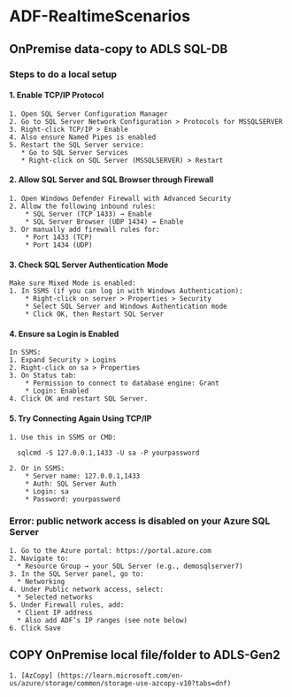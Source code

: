 # ADF-RealtimeScenarios

## OnPremise data-copy to ADLS SQL-DB
    
### Steps to do a local setup

#### 1. Enable TCP/IP Protocol

    1. Open SQL Server Configuration Manager
    2. Go to SQL Server Network Configuration > Protocols for MSSQLSERVER
    3. Right-click TCP/IP > Enable
    4. Also ensure Named Pipes is enabled
    5. Restart the SQL Server service:
       * Go to SQL Server Services
       * Right-click on SQL Server (MSSQLSERVER) > Restart

#### 2. Allow SQL Server and SQL Browser through Firewall

    1. Open Windows Defender Firewall with Advanced Security
    2. Allow the following inbound rules:
        * SQL Server (TCP 1433) → Enable
        * SQL Server Browser (UDP 1434) → Enable
    3. Or manually add firewall rules for:
        * Port 1433 (TCP)
        * Port 1434 (UDP)

#### 3. Check SQL Server Authentication Mode

    Make sure Mixed Mode is enabled:
    1. In SSMS (if you can log in with Windows Authentication):
        * Right-click on server > Properties > Security
        * Select SQL Server and Windows Authentication mode
        * Click OK, then Restart SQL Server

#### 4. Ensure sa Login is Enabled

    In SSMS:
    1. Expand Security > Logins
    2. Right-click on sa > Properties
    3. On Status tab:
        * Permission to connect to database engine: Grant
        * Login: Enabled
    4. Click OK and restart SQL Server.

#### 5. Try Connecting Again Using TCP/IP

    1. Use this in SSMS or CMD:
```
  sqlcmd -S 127.0.0.1,1433 -U sa -P yourpassword
```
    2. Or in SSMS:
        * Server name: 127.0.0.1,1433
        * Auth: SQL Server Auth
        * Login: sa
        * Password: yourpassword

### Error: public network access is disabled on your Azure SQL Server 

    1. Go to the Azure portal: https://portal.azure.com
    2. Navigate to:
      * Resource Group → your SQL Server (e.g., demosqlserver7)
    3. In the SQL Server panel, go to:
      * Networking
    4. Under Public network access, select:
      * Selected networks
    5. Under Firewall rules, add:
      * Client IP address
      * Also add ADF’s IP ranges (see note below) 
    6. Click Save

## COPY OnPremise local file/folder to ADLS-Gen2

    1. [AzCopy] (https://learn.microsoft.com/en-us/azure/storage/common/storage-use-azcopy-v10?tabs=dnf)
